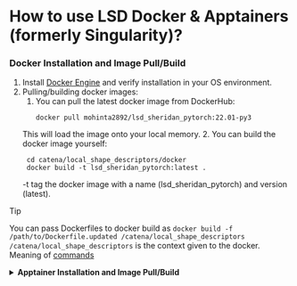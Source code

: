 # How to use LSD Docker & Apptainers (formerly Singularity)?

### Docker Installation and Image Pull/Build
1. Install [Docker Engine](https://docs.docker.com/engine/install/) and verify installation in your OS environment.
2. Pulling/building docker images:
   1. You can pull the latest docker image from DockerHub:
      ```
      docker pull mohinta2892/lsd_sheridan_pytorch:22.01-py3
      ```
     This will load the image onto your local memory.
   2. You can build the docker image yourself:
     ``` 
      cd catena/local_shape_descriptors/docker
      docker build -t lsd_sheridan_pytorch:latest .
     ```
   -t tag the docker image with a name (lsd_sheridan_pytorch) and version (latest).
> [!TIP]
> You can pass Dockerfiles to docker build as ` docker build -f /path/to/Dockerfile.updated /catena/local_shape_descriptors `
> `/catena/local_shape_descriptors` is the context given to the docker. Meaning of [commands](https://docs.docker.com/reference/cli/docker/image/build/)

<details close> 
<summary><strong>Apptainer Installation and Image Pull/Build</strong></summary>
<br>
1. Install <a href="https://apptainer.org/docs/admin/1.0/installation.html#">Apptainer</a> and verify in your OS environment.<br>
2. Build the apptainer:<br>
<code>sudo apptainer build lsd_sheridan_pytorch_2201py3.sif docker://mohinta2892/lsd_sheridan_pytorch:22.01-py3</code><br>
Customize your build (e.g., writable sandbox) by following instructions <a href="https://apptainer.org/docs/user/1.0/build_a_container.html">here</a>.<br>
| WARNING: Apptainer have not been extensively tested yet across High-Performance-Computing environments. Hence, there may be issues.| <br>
</details>
